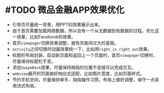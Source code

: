 # #TODO 微品金融APP效果优化 #
- 引导页尽量统一背景，用PPT的效果展示出来。
- 由于首页需要加载网络数据，所以会有一个从无数据到有数据的过程。优化这一效果，比如Facebook的效果。
- 首页`viewpager`切换效果调整，避免页面间过大的差距。
- `activity`之间切换时动画效果统一下，比如用`right_in_right_out`效果。
- 标题栏布局封装，启动新页面和返回上一个页面时，首页`viewpager`切换时，尽量保持标题栏不变。
- 添加`SwipeBack`效果，尽量保持拇指的位置不变就可以完成交互。
- `webview`展开的页面做好响应式适配，比如图片宽度，比如页面样式。
- 节约手机空间，尽量保持单手、拇指操作习惯，布局上做好调整，保守一点采用流式布局。